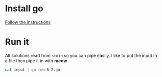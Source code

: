 # Install go
[Follow the instructions](https://go.dev/doc/install)

# Run it
All solutions read from `stdin` so you can pipe easily. I like to put the input in a file then pipe it in with **meow**

```bash
cat input | go run 8-2.go
```